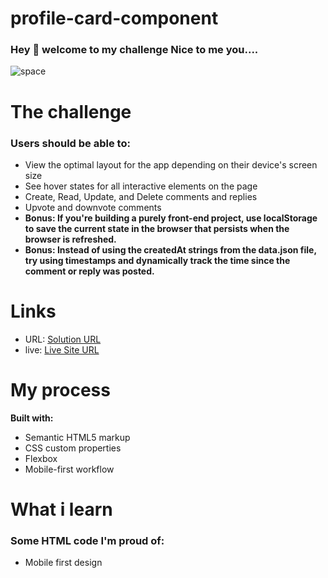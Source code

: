 # profile-card-component
### Hey :wave: welcome to my challenge Nice to me you.... 

![space](https://github.com/tdmoree/profile-card-component/assets/127156119/0f2d0c6f-8994-410c-9392-b3f0f69327b2)

# The challenge

### Users should be able to:

- View the optimal layout for the app depending on their device's screen size
- See hover states for all interactive elements on the page
- Create, Read, Update, and Delete comments and replies
- Upvote and downvote comments
- **Bonus: If you're building a purely front-end project, use localStorage to save the current state in the browser that persists when the browser is refreshed.**
- **Bonus: Instead of using the createdAt strings from the data.json file, try using timestamps and dynamically track the time since the comment or reply was posted.**

# Links
- URL: [Solution URL](https://github.com/tdmoree/Interation-Comment-Section.git)
- live: [Live Site URL]( https://tdmoree.github.io/Interation-Comment-Section/)

 # My process
 **Built with:**
   - Semantic HTML5 markup
   - CSS custom properties
   - Flexbox
   - Mobile-first workflow

# What i learn 

### Some HTML code I'm proud of:
- Mobile first design 
